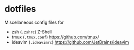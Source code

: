 # dotfiles

Miscellaneous config files for

* zsh (`.zshrc`) Z-Shell
* tmux (`.tmux.conf`) https://github.com/tmux/
* ideavim (`.ideavimrc`) https://github.com/JetBrains/ideavim
